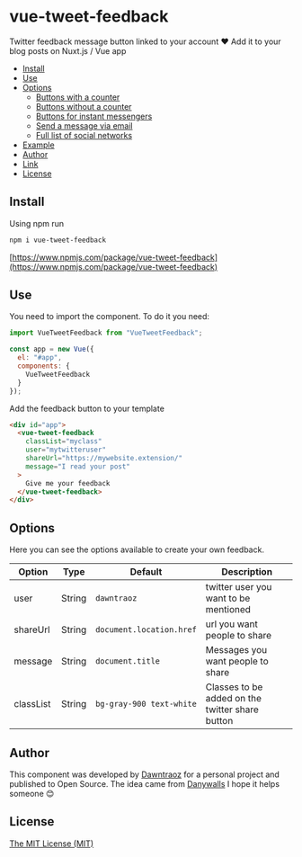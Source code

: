 # vue-tweet-feedback

Twitter feedback message button linked to your account ❤ Add it to your blog posts on Nuxt.js / Vue app

- [Install](#install)
- [Use](#use)
- [Options](#options)
  - [Buttons with a counter](#buttons-with-a-counter)
  - [Buttons without a counter](#buttons-without-a-counter)
  - [Buttons for instant messengers](#buttons-for-instant-messengers)
  - [Send a message via email](#send-a-message-via-email)
  - [Full list of social networks](#full-list-of-social-networks)
- [Example](#example)
- [Author](#author)
- [Link](#link)
- [License](#license)

## Install

Using npm run

```bash
npm i vue-tweet-feedback
```
[https://www.npmjs.com/package/vue-tweet-feedback](https://www.npmjs.com/package/vue-tweet-feedback)

## Use

You need to import the component. To do it you need: 

```js
import VueTweetFeedback from "VueTweetFeedback";

const app = new Vue({
  el: "#app",
  components: {
    VueTweetFeedback
  }
});
```

Add the feedback button to your template

```html
<div id="app">
  <vue-tweet-feedback
    classList="myclass"
    user="mytwitteruser"
    shareUrl="https://mywebsite.extension/"
    message="I read your post"
  >
    Give me your feedback
  </vue-tweet-feedback>
</div>
```

## Options

Here you can see the options available to create your own feedback.

**Option**|**Type**|**Default**|**Description**
-----|-----|-----|-----
user|String|`dawntraoz`|twitter user you want to be mentioned
shareUrl|String|`document.location.href`|url you want people to share
message|String|`document.title`|Messages you want people to share
classList|String|`bg-gray-900 text-white`|Classes to be added on the twitter share button

## Author

This component was developed by [Dawntraoz](https://github.com/Dawntraoz) for a personal project and published to Open Source. The idea came from [Danywalls](https://twitter.com/danywalls)
I hope it helps someone 😊

## License

[The MIT License (MIT)](https://github.com/Dawntraoz/vue-tweet-feedback/blob/master/LICENSE)